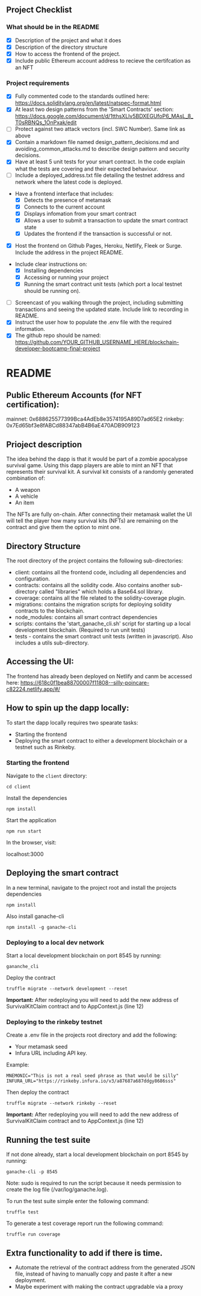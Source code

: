 ## Project Checklist

### What should be in the README

- [x] Description of the project and what it does
- [x] Description of the directory structure
- [x] How to access the frontend of the project.
- [x] Include public Ethereum account address to recieve the certifcation as an NFT

### Project requirements

- [x] Fully commented code to the standards outlined here: https://docs.soliditylang.org/en/latest/natspec-format.html
- [x] At least two design patterns from the 'Smart Contracts' section: https://docs.google.com/document/d/1tthsXLlv5BDXEGUfoP6_MAsL_8_T0sRBNQs_1OnPxak/edit
- [ ] Protect against two attack vectors (incl. SWC Number). Same link as above
- [x] Contain a markdown file named design_pattern_decisions.md and avoiding_common_attacks.md to describe design pattern and security decisions.
- [x] Have at least 5 unit tests for your smart contract. In the code explain what the tests are covering and their expected behaviour.
- [ ] Include a deployed_address.txt file detailing the testnet address and network where the latest code is deployed.
- Have a frontend interface that includes:
  - [x] Detects the presence of metamask
  - [x] Connects to the current account
  - [x] Displays infomation from your smart contract
  - [x] Allows a user to submit a transaction to update the smart contract state
  - [x] Updates the frontend if the transaction is successful or not.
- [x] Host the frontend on Github Pages, Heroku, Netlify, Fleek or Surge. Include the address in the project README.
- Include clear instructions on:
  - [x] Installing dependencies
  - [x] Accessing or running your project
  - [x] Running the smart contract unit tests (which port a local testnet should be running on).
- [ ] Screencast of you walking through the project, including submitting transactions and seeing the updated state. Include link to recording in README.
- [x] Instruct the user how to populate the .env file with the required information.
- [x] The github repo should be named: https://github.com/YOUR_GITHUB_USERNAME_HERE/blockchain-developer-bootcamp-final-project

# README

## Public Ethereum Accounts (for NFT certification):

mainnet: 0x688625577399Bca4AdEb8e3574195A89D7ad65E2
rinkeby: 0x7Ed65bf3e8fABCd88347abB4B6aE470ADB909123

## Prioject description

The idea behind the dapp is that it would be part of a zombie apocalypse survival game. Using this dapp players are able to mint an NFT that represents their survival kit.
A survival kit consists of a randomly generated combination of:

- A weapon
- A vehicle
- An item

The NFTs are fully on-chain.
After connecting their metamask wallet the UI will tell the player how many survival kits (NFTs) are remaining on the contract and give them the option to mint one.

## Directory Structure

The root directory of the project contains the following sub-directories:

- client: contains all the frontend code, including all dependencies and configuration.
- contracts: contains all the solidity code. Also contains another sub-directory called "libraries" which holds a Base64.sol library.
- coverage: contains all the file related to the solidity-coverage plugin.
- migrations: contains the migration scripts for deploying solidity contracts to the blockchain.
- node_modules: contains all smart contract dependencies
- scripts: contains the 'start_ganache_cli.sh' script for starting up a local development blockchain. (Required to run unit tests)
- tests - contains the smart contract unit tests (written in javascript). Also includes a utils sub-directory.

## Accessing the UI:

The frontend has already been deployed on Netlify and canm be accessed here:
https://618c0f1bea88700007f11808--silly-poincare-c82224.netlify.app/#/

## How to spin up the dapp locally:

To start the dapp locally requires two spearate tasks:

- Starting the frontend
- Deploying the smart contract to either a development blockchain or a testnet such as Rinkeby.

### Starting the frontend

Navigate to the `client` directory:

```
cd client
```

Install the dependencies

```
npm install
```

Start the application

```
npm run start
```

In the browser, visit:

localhost:3000

## Deploying the smart contract

In a new terminal, navigate to the project root and install the projects dependencies

```
npm install
```

Also install ganache-cli

```
npm install -g ganache-cli
```

### Deploying to a local dev network

Start a local development blockchain on port 8545 by running:

```
gananche_cli
```

Deploy the contract

```
truffle migrate --network development --reset
```

**Important:** After redeploying you will need to add the new address of SurvivalKitClaim contract and to AppContext.js (line 12)

### Deploying to the rinkeby testnet

Create a .env file in the projects root directory and add the following:

- Your metamask seed
- Infura URL including API key.

Example:

```
MNEMONIC="This is not a real seed phrase as that would be silly"
INFURA_URL="https://rinkeby.infura.io/v3/a87687a687ddgy8686sss"
```

Then deploy the contract

```
truffle migrate --network rinkeby --reset
```

**Important:** After redeploying you will need to add the new address of SurvivalKitClaim contract and to AppContext.js (line 12)

## Running the test suite

If not done already, start a local development blockchain on port 8545 by running:

```
ganache-cli -p 8545
```

Note: sudo is required to run the script because it needs permission to create the log file (/var/log/ganache.log).

To run the test suite simple enter the following command:

```
truffle test
```

To generate a test coverage report run the following command:

```
truffle run coverage
```

## Extra functionality to add if there is time.

- Automate the retrieval of the contract address from the generated JSON file, instead of having to manually copy and paste it after a new deployment.
- Maybe experiment with making the contract upgradable via a proxy
